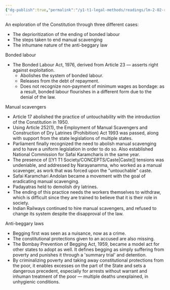```yaml
---
{"dg-publish":true,"permalink":"/y1-t1-legal-methods/readings/lm-2-02-ramanathan-a-constitution-amid-dire-straits/"}
---
```


An exploration of the Constitution through three different cases: 
- The deprioritization of the ending of bonded labour
- The steps taken to end manual scavenging
- The inhumane nature of the anti-beggary law

Bonded labour
- The Bonded Labour Act, 1976, derived from Article 23 — asserts right against exploitation. 
	- Abolishes the system of bonded labour.
	- Releases from the debt of repayment.
	- Does not recognize non-payment of minimum wages as bondage: as a result, bonded labour flourishes in a different form due to the denial of the law. 

Manual scavengers
- Article 17 abolished the practice of untouchability with the introduction of the Constitution in 1950. 
- Using Article 252(1), the Employment of Manual Scavengers and Construction of Dry Latrines (Prohibition) Act 1993 was passed, along with support from the state legislations of multiple states. 
- Parliament finally recognized the need to abolish manual scavenging and to have a uniform legislation in order to do so. Also established National Commission for Safai Karamcharis in the same year. 
- The presence of [[Y1 T1 Society/CONCEPTS/Caste\|Caste]] tensions was undeniable, and addressed by Narayanamma, who worked as a manual scavenger, as work that was forced upon the "untouchable" caste.
- Safai Karamchari Andolan became a movement with the goal of eradicating manual scavenging. 
- Padayatras held to demolish dry latrines. 
- The ending of this practice needs the workers themselves to withdraw, which is difficult since they are trained to believe that it is their role in society. 
- Indian Railways continued to hire manual scavengers, and refused to change its system despite the disapproval of the law.

Anti-beggary laws
- Begging first was seen as a nuisance, now as a crime. 
- The constitutional protections given to an accused are also missing. 
- The Bombay Prevention of Begging Act, 1959, became a model act for other states to adopt as well. It defines begging as simply suffering from poverty and punishes it through a 'summary trial' and detention. 
- By criminalizing poverty and taking away constitutional protections from the poor, it enables excesses on the part of the State and sets a dangerous precedent, especially for arrests without warrant and inhuman treatment of the poor — multiple deaths unexplained, in unhygienic conditions. 
